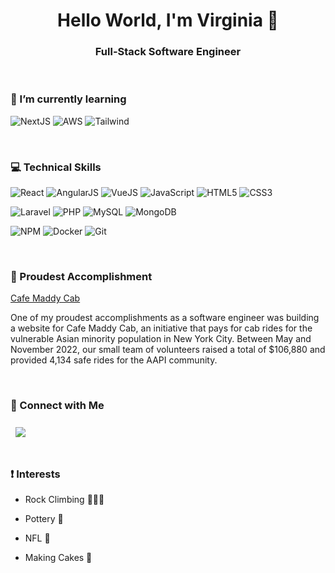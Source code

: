 <h1 align="center">
Hello World, I'm Virginia 👋
</h1>

<h3 align="center">
Full-Stack Software Engineer
</h3>

</br>

<h3>
🌱 I’m currently learning
</h3>

![NextJS](https://img.shields.io/badge/next.js-000000?style=for-the-badge&logo=nextdotjs&logoColor=white)
![AWS](https://img.shields.io/badge/Amazon_AWS-FF9900?style=for-the-badge&logo=amazonaws&logoColor=white)
![Tailwind](https://img.shields.io/badge/Tailwind_CSS-38B2AC?style=for-the-badge&logo=tailwind-css&logoColor=white)

</br>

<h3>
💻 Technical Skills
</h3>

<!-- Frontend Skills -->
![React](https://img.shields.io/badge/react-%2320232a.svg?style=for-the-badge&logo=react&logoColor=%2361DAFB)
![AngularJS](https://img.shields.io/badge/AngularJS-E23237?style=for-the-badge&logo=angularjs&logoColor=white)
![VueJS](https://img.shields.io/badge/Vue.js-35495E?style=for-the-badge&logo=vuedotjs&logoColor=4FC08D)
![JavaScript](https://img.shields.io/badge/javascript-%23323330.svg?style=for-the-badge&logo=javascript&logoColor=%23F7DF1E)
![HTML5](https://img.shields.io/badge/html5-%23E34F26.svg?style=for-the-badge&logo=html5&logoColor=white)
![CSS3](https://img.shields.io/badge/CSS3-1572B6?style=for-the-badge&logo=css3&logoColor=white)


<!-- Backend Skills -->
![Laravel](https://img.shields.io/badge/Laravel-FF2D20?style=for-the-badge&logo=laravel&logoColor=white)
![PHP](https://img.shields.io/badge/PHP-777BB4?style=for-the-badge&logo=php&logoColor=white)
![MySQL](https://img.shields.io/badge/MySQL-005C84?style=for-the-badge&logo=mysql&logoColor=white)
![MongoDB](https://img.shields.io/badge/MongoDB-4EA94B?style=for-the-badge&logo=mongodb&logoColor=white)


<!-- Other Skills -->
![NPM](https://img.shields.io/badge/npm-CB3837?style=for-the-badge&logo=npm&logoColor=white)
![Docker](https://img.shields.io/badge/Docker-2CA5E0?style=for-the-badge&logo=docker&logoColor=white)
![Git](https://img.shields.io/badge/GIT-E44C30?style=for-the-badge&logo=git&logoColor=white)

</br>

<h3>
🏅 Proudest Accomplishment
</h3>
<a href="https://cafemaddycab.org/">
  Cafe Maddy Cab
</a>

One of my proudest accomplishments as a software engineer was building a website for Cafe Maddy Cab, an initiative that pays for cab rides for the vulnerable Asian minority population in New York City. Between May and November 2022, our small team of volunteers raised a total of $106,880 and provided 4,134 safe rides for the AAPI community.

</br>

<h3>
🤝 Connect with Me
</h3>
<a href="https://www.linkedin.com/in/virginia-cheng/">
  <img align="center" style="margin:0.5rem" src="https://img.shields.io/badge/LinkedIn-0077B5?style=for-the-badge&logo=linkedin&logoColor=white" />
</a>

</br>
</br>

<h3>
❗️ Interests
</h3>

- Rock Climbing 🧗🏻‍♀️

- Pottery 🏺

- NFL 🏈

- Making Cakes 🎂

